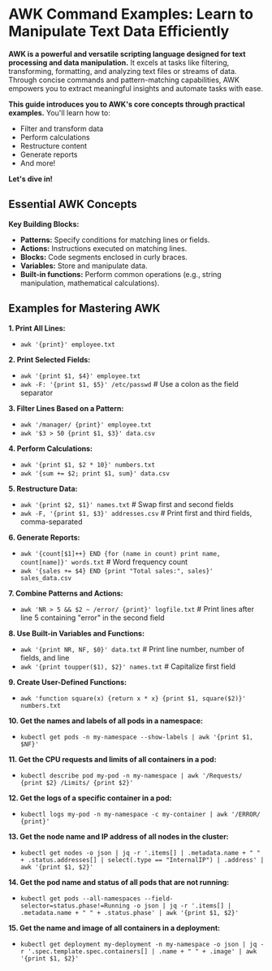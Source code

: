 # AWK Command Examples: Learn to Manipulate Text Data Efficiently

**AWK is a powerful and versatile scripting language designed for text processing and data manipulation.** It excels at tasks like filtering, transforming, formatting, and analyzing text files or streams of data. Through concise commands and pattern-matching capabilities, AWK empowers you to extract meaningful insights and automate tasks with ease.

**This guide introduces you to AWK's core concepts through practical examples.** You'll learn how to:

- Filter and transform data
- Perform calculations
- Restructure content
- Generate reports
- And more!

**Let's dive in!**

## Essential AWK Concepts

**Key Building Blocks:**

- **Patterns:** Specify conditions for matching lines or fields.
- **Actions:** Instructions executed on matching lines.
- **Blocks:** Code segments enclosed in curly braces.
- **Variables:** Store and manipulate data.
- **Built-in functions:** Perform common operations (e.g., string manipulation, mathematical calculations).

## Examples for Mastering AWK

**1. Print All Lines:**

- `awk '{print}' employee.txt`

**2. Print Selected Fields:**

- `awk '{print $1, $4}' employee.txt`
- `awk -F: '{print $1, $5}' /etc/passwd`  # Use a colon as the field separator

**3. Filter Lines Based on a Pattern:**

- `awk '/manager/ {print}' employee.txt`
- `awk '$3 > 50 {print $1, $3}' data.csv`

**4. Perform Calculations:**

- `awk '{print $1, $2 * 10}' numbers.txt`
- `awk '{sum += $2; print $1, sum}' data.csv`

**5. Restructure Data:**

- `awk '{print $2, $1}' names.txt`  # Swap first and second fields
- `awk -F, '{print $1, $3}' addresses.csv`  # Print first and third fields, comma-separated

**6. Generate Reports:**

- `awk '{count[$1]++} END {for (name in count) print name, count[name]}' words.txt`  # Word frequency count
- `awk '{sales += $4} END {print "Total sales:", sales}' sales_data.csv`

**7. Combine Patterns and Actions:**

- `awk 'NR > 5 && $2 ~ /error/ {print}' logfile.txt`  # Print lines after line 5 containing "error" in the second field

**8. Use Built-in Variables and Functions:**

- `awk '{print NR, NF, $0}' data.txt`  # Print line number, number of fields, and line
- `awk '{print toupper($1), $2}' names.txt`  # Capitalize first field

**9. Create User-Defined Functions:**

- `awk 'function square(x) {return x * x} {print $1, square($2)}' numbers.txt`

**10. Get the names and labels of all pods in a namespace:**

- `kubectl get pods -n my-namespace --show-labels | awk '{print $1, $NF}'`

**11. Get the CPU requests and limits of all containers in a pod:**

- `kubectl describe pod my-pod -n my-namespace | awk '/Requests/ {print $2} /Limits/ {print $2}'`

**12. Get the logs of a specific container in a pod:**

- `kubectl logs my-pod -n my-namespace -c my-container | awk '/ERROR/ {print}'`

**13. Get the node name and IP address of all nodes in the cluster:**

- `kubectl get nodes -o json | jq -r '.items[] | .metadata.name + " " + .status.addresses[] | select(.type == "InternalIP") | .address' | awk '{print $1, $2}'`

**14. Get the pod name and status of all pods that are not running:**

- `kubectl get pods --all-namespaces --field-selector=status.phase!=Running -o json | jq -r '.items[] | .metadata.name + " " + .status.phase' | awk '{print $1, $2}'`

**15. Get the name and image of all containers in a deployment:**

- `kubectl get deployment my-deployment -n my-namespace -o json | jq -r '.spec.template.spec.containers[] | .name + " " + .image' | awk '{print $1, $2}'`